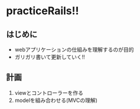 # practiceRails!!

## はじめに
- webアプリケーションの仕組みを理解するのが目的
- ガリガリ書いて更新していく!!

## 計画
1. viewとコントローラーを作る
2. modelを組み合わせる(MVCの理解)
